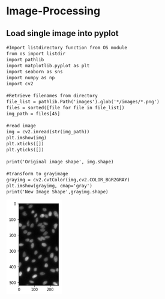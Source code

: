 # Image-Processing
## Load single image into pyplot

    #Import listdirectory function from OS module
    from os import listdir
    import pathlib
    import matplotlib.pyplot as plt
    import seaborn as sns
    import numpy as np
    import cv2

    #Retrieve filenames from directory
    file_list = pathlib.Path('images').glob('*/images/*.png')
    files = sorted([file for file in file_list])
    img_path = files[45]
    
    #read image
    img = cv2.imread(str(img_path))
    plt.imshow(img)
    plt.xticks([])
    plt.yticks([])

    print('Original image shape', img.shape)
    
    #transform to grayimage
    grayimg = cv2.cvtColor(img,cv2.COLOR_BGR2GRAY)
    plt.imshow(grayimg, cmap='gray')
    print('New Image Shape',grayimg.shape)

![cell image](cell_image.png)

